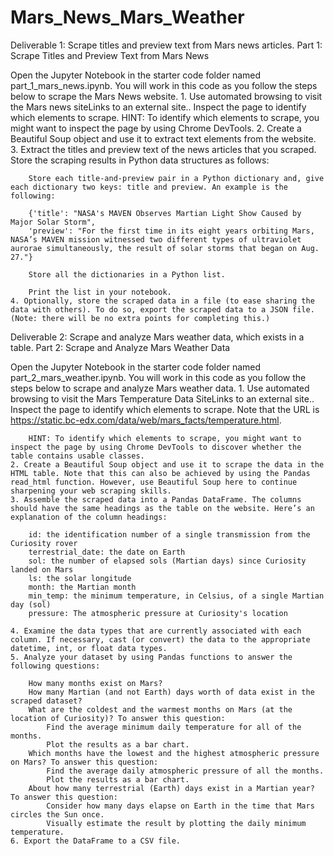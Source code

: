 # Mars_News_Mars_Weather
Deliverable 1: Scrape titles and preview text from Mars news articles.
Part 1: Scrape Titles and Preview Text from Mars News

Open the Jupyter Notebook in the starter code folder named part_1_mars_news.ipynb. You will work in this code as you follow the steps below to scrape the Mars News website.
    1. Use automated browsing to visit the Mars news siteLinks to an external site.. Inspect the page to identify which elements to scrape.
            HINT: To identify which elements to scrape, you might want to inspect the page by using Chrome DevTools.
    2. Create a Beautiful Soup object and use it to extract text elements from the website.
    3. Extract the titles and preview text of the news articles that you scraped. Store the scraping results in Python data structures as follows:

        Store each title-and-preview pair in a Python dictionary and, give each dictionary two keys: title and preview. An example is the following:

        {'title': "NASA's MAVEN Observes Martian Light Show Caused by Major Solar Storm", 
        'preview': "For the first time in its eight years orbiting Mars, NASA’s MAVEN mission witnessed two different types of ultraviolet aurorae simultaneously, the result of solar storms that began on Aug. 27."}
        
        Store all the dictionaries in a Python list.

        Print the list in your notebook.
    4. Optionally, store the scraped data in a file (to ease sharing the data with others). To do so, export the scraped data to a JSON file. (Note: there will be no extra points for completing this.) 



Deliverable 2: Scrape and analyze Mars weather data, which exists in a table.
Part 2: Scrape and Analyze Mars Weather Data

Open the Jupyter Notebook in the starter code folder named part_2_mars_weather.ipynb. You will work in this code as you follow the steps below to scrape and analyze Mars weather data.
    1. Use automated browsing to visit the Mars Temperature Data SiteLinks to an external site.. Inspect the page to identify which elements to scrape. Note that the URL is https://static.bc-edx.com/data/web/mars_facts/temperature.html.

        HINT: To identify which elements to scrape, you might want to inspect the page by using Chrome DevTools to discover whether the table contains usable classes.
    2. Create a Beautiful Soup object and use it to scrape the data in the HTML table. Note that this can also be achieved by using the Pandas read_html function. However, use Beautiful Soup here to continue sharpening your web scraping skills.
    3. Assemble the scraped data into a Pandas DataFrame. The columns should have the same headings as the table on the website. Here’s an explanation of the column headings:

        id: the identification number of a single transmission from the Curiosity rover
        terrestrial_date: the date on Earth
        sol: the number of elapsed sols (Martian days) since Curiosity landed on Mars
        ls: the solar longitude
        month: the Martian month
        min_temp: the minimum temperature, in Celsius, of a single Martian day (sol)
        pressure: The atmospheric pressure at Curiosity's location

    4. Examine the data types that are currently associated with each column. If necessary, cast (or convert) the data to the appropriate datetime, int, or float data types.     
    5. Analyze your dataset by using Pandas functions to answer the following questions:

        How many months exist on Mars?
        How many Martian (and not Earth) days worth of data exist in the scraped dataset?
        What are the coldest and the warmest months on Mars (at the location of Curiosity)? To answer this question:
            Find the average minimum daily temperature for all of the months.
            Plot the results as a bar chart.
        Which months have the lowest and the highest atmospheric pressure on Mars? To answer this question:
            Find the average daily atmospheric pressure of all the months.
            Plot the results as a bar chart.
        About how many terrestrial (Earth) days exist in a Martian year? To answer this question:
            Consider how many days elapse on Earth in the time that Mars circles the Sun once.
            Visually estimate the result by plotting the daily minimum temperature.
    6. Export the DataFrame to a CSV file.